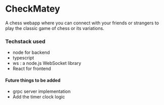# CheckMatey

A chess webapp where you can connect with your friends or strangers to play the classic game of chess or its variations.

### Techstack used

- node for backend
- typescript
- ws : a node.js WebSocket library
- React for frontend

#### Future things to be added

- grpc server implementation
- Add the timer clock logic

